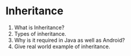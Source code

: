 Inheritance
=============================================================

1. What is Inheritance?
2. Types of inheritance.
3. Why is it required in Java as well as Android?
4. Give real world example of inheritance.